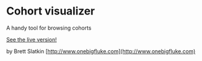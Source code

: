 Cohort visualizer
=================
A handy tool for browsing cohorts

[See the live version!](http://www.foo.com)

by Brett Slatkin
[http://www.onebigfluke.com](http://www.onebigfluke.com)
